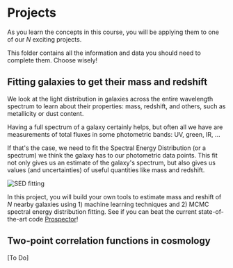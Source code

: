# Projects

As you learn the concepts in this course, you will be applying them to one of our $N$ exciting projects. 

This folder contains all the information and data you should need to complete them. Choose wisely!

## Fitting galaxies to get their mass and redshift

We look at the light distribution in galaxies across the entire wavelength spectrum to learn about their properties: mass, redshift, and others, such as metallicity or dust content. 

Having a full spectrum of a galaxy certainly helps, but often all we have are measurements of total fluxes in some photometric bands: UV, green, IR, ... 

If that's the case, we need to fit the Spectral Energy Distribution (or a spectrum) we think the galaxy has to our photometric data points. This fit not only gives us an estimate of the galaxy's spectrum, but also gives us values (and uncertainties) of useful quantities like mass and redshift.

![SED fitting](https://users.flatironinstitute.org/~chayward/_Media/example_sed_fit_med_hr.png)

In this project, you will build your own tools to estimate mass and reshift of $N$ nearby galaxies using 1) machine learning techniques and 2) MCMC spectral energy distribution fitting. See if you can beat the current state-of-the-art code [Prospector](https://github.com/bd-j/prospector)!

## Two-point correlation functions in cosmology

[To Do]